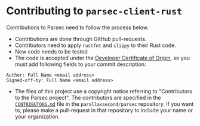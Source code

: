 <!--
  -- Copyright 2020 Contributors to the Parsec project. 
  -- SPDX-License-Identifier: Apache-2.0
--->
# Contributing to `parsec-client-rust`

Contributions to Parsec need to follow the process below.

* Contributions are done through GitHub pull-requests.
* Contributors need to apply `rustfmt` and `clippy` to their Rust code.
* New code needs to be tested
* The code is accepted under the [Developer Certificate of Origin](DCO.txt), so you must add following fields to your commit description:
```
Author: Full Name <email address>
Signed-off-by: Full Name <email address>
```
* The files of this project use a copyright notice referring to "Contributors to the Parsec project". The contributors are specified in the [`CONTRIBUTORS.md`](https://github.com/parallaxsecond/parsec/blob/master/CONTRIBUTORS.md) file in the `parallaxsecond/parsec` repository. If you want to, please make a pull-request in that repository to include your name or your organization.
